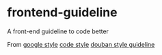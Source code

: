 frontend-guideline
==================

A front-end guideline to code better

From
[google style](http://google-styleguide.googlecode.com/svn/trunk/htmlcssguide.xml)
[code style](https://github.com/mdo/code-guide)
[douban style guideline](https://github.com/kejun/CSS-Code-Guideline)
